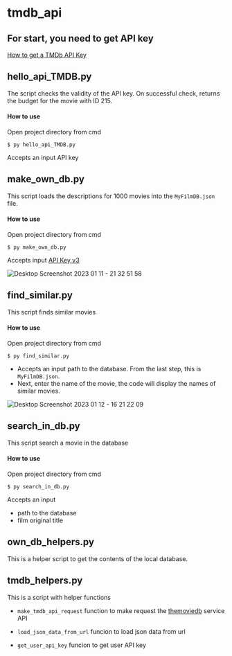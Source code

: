 # tmdb_api
## For start, you need to get API key
[How to get a TMDb API Key](https://docs.themeluxury.com/movieasap/getting-started/how-to-get-a-tmdb-api-key/)

## hello_api_TMDB.py
The script checks the validity of the API key. On successful check, returns the budget for the movie with ID 215.

#### How to use
Open project directory from cmd
```
$ py hello_api_TMDB.py
```
Accepts an input API key

## make_own_db.py
This script loads the descriptions for 1000 movies into the `MyFilmDB.json` file.

#### How to use
Open project directory from cmd
```
$ py make_own_db.py
```
Accepts input [API Key v3](https://www.themoviedb.org/settings/api)

![Desktop Screenshot 2023 01 11 - 21 32 51 58](https://user-images.githubusercontent.com/105148929/211833548-e08880eb-028e-45cb-8e69-8f1b3b925c40.png)

## find_similar.py
This script finds similar movies

#### How to use
Open project directory from cmd
```
$ py find_similar.py
```
- Accepts an input path to the database. From the last step, this is `MyFilmDB.json`.
- Next, enter the name of the movie, the code will display the names of similar movies.

![Desktop Screenshot 2023 01 12 - 16 21 22 09](https://user-images.githubusercontent.com/105148929/212028117-357cc3ec-923f-4288-93bb-ce459450d5f9.png)

## search_in_db.py
This script search a movie in the database

#### How to use
Open project directory from cmd
```
$ py search_in_db.py
```
Accepts an input 
- path to the database
- film original title

## own_db_helpers.py
This is a helper script to get the contents of the local database.

## tmdb_helpers.py
This is a script with helper functions
- `make_tmdb_api_request` function to make request the [themoviedb](https://api.themoviedb.org) service API

- `load_json_data_from_url` funcion to load json data from url

- `get_user_api_key` funcion to get user API key

